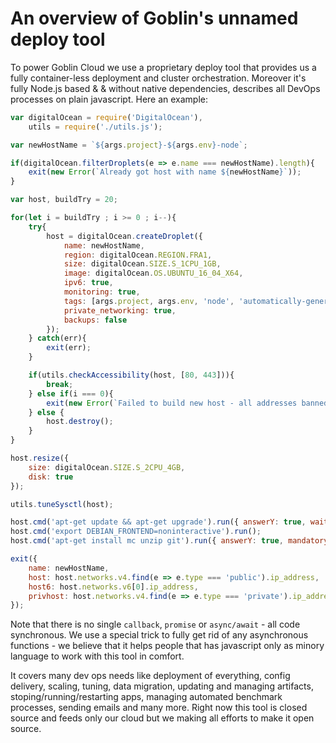 # An overview of Goblin's unnamed deploy tool
To power Goblin Cloud we use a proprietary deploy tool that provides us a fully container-less deployment and cluster orchestration. Moreover it's fully Node.js based & & without native dependencies, describes all DevOps processes on plain javascript. Here an example:
```javascript
var digitalOcean = require('DigitalOcean'),
    utils = require('./utils.js');

var newHostName = `${args.project}-${args.env}-node`;

if(digitalOcean.filterDroplets(e => e.name === newHostName).length){
    exit(new Error(`Already got host with name ${newHostName}`));
}

var host, buildTry = 20;

for(let i = buildTry ; i >= 0 ; i--){
    try{
        host = digitalOcean.createDroplet({
            name: newHostName,
            region: digitalOcean.REGION.FRA1,
            size: digitalOcean.SIZE.S_1CPU_1GB,
            image: digitalOcean.OS.UBUNTU_16_04_X64,
            ipv6: true,
            monitoring: true,
            tags: [args.project, args.env, 'node', 'automatically-generated'],
            private_networking: true,
            backups: false
        });
    } catch(err){
        exit(err);
    }

    if(utils.checkAccessibility(host, [80, 443])){
        break;
    } else if(i === 0){
        exit(new Error(`Failed to build new host - all addresses banned`));
    } else {
        host.destroy();
    }
}

host.resize({
    size: digitalOcean.SIZE.S_2CPU_4GB,
    disk: true
});

utils.tuneSysctl(host);

host.cmd('apt-get update && apt-get upgrade').run({ answerY: true, waitInterSec: 120 });
host.cmd('export DEBIAN_FRONTEND=noninteractive').run();
host.cmd('apt-get install mc unzip git').run({ answerY: true, mandatory: ['mc', 'unzip', 'git'] });

exit({
    name: newHostName,
    host: host.networks.v4.find(e => e.type === 'public').ip_address,
    host6: host.networks.v6[0].ip_address,
    privhost: host.networks.v4.find(e => e.type === 'private').ip_address
});
```

Note that there is no single `callback`, `promise` or `async/await` - all code synchronous. We use a special trick to fully get rid of any asynchronous functions - we believe that it helps people that has javascript only as minory language to work with this tool in comfort.

It covers many dev ops needs like deployment of everything, config delivery, scaling, tuning, data migration, updating and managing artifacts, stoping/running/restarting apps, managing automated benchmark processes, sending emails and many more. Right now this tool is closed source and feeds only our cloud but we making all efforts to make it open source.